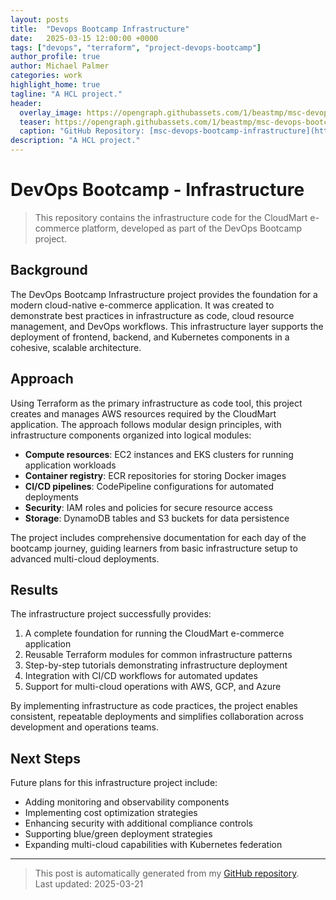 ```yaml
---
layout: posts
title:  "Devops Bootcamp Infrastructure"
date:   2025-03-15 12:00:00 +0000
tags: ["devops", "terraform", "project-devops-bootcamp"]
author_profile: true
author: Michael Palmer
categories: work
highlight_home: true
tagline: "A HCL project."
header:
  overlay_image: https://opengraph.githubassets.com/1/beastmp/msc-devops-bootcamp-infrastructure
  teaser: https://opengraph.githubassets.com/1/beastmp/msc-devops-bootcamp-infrastructure
  caption: "GitHub Repository: [msc-devops-bootcamp-infrastructure](https://github.com/beastmp/msc-devops-bootcamp-infrastructure)"
description: "A HCL project."
---
```


# DevOps Bootcamp - Infrastructure

> This repository contains the infrastructure code for the CloudMart e-commerce platform, developed as part of the DevOps Bootcamp project.

## Background

The DevOps Bootcamp Infrastructure project provides the foundation for a modern cloud-native e-commerce application. It was created to demonstrate best practices in infrastructure as code, cloud resource management, and DevOps workflows. This infrastructure layer supports the deployment of frontend, backend, and Kubernetes components in a cohesive, scalable architecture.

## Approach

Using Terraform as the primary infrastructure as code tool, this project creates and manages AWS resources required by the CloudMart application. The approach follows modular design principles, with infrastructure components organized into logical modules:

- **Compute resources**: EC2 instances and EKS clusters for running application workloads
- **Container registry**: ECR repositories for storing Docker images
- **CI/CD pipelines**: CodePipeline configurations for automated deployments
- **Security**: IAM roles and policies for secure resource access
- **Storage**: DynamoDB tables and S3 buckets for data persistence

The project includes comprehensive documentation for each day of the bootcamp journey, guiding learners from basic infrastructure setup to advanced multi-cloud deployments.

## Results

The infrastructure project successfully provides:

1. A complete foundation for running the CloudMart e-commerce application
2. Reusable Terraform modules for common infrastructure patterns
3. Step-by-step tutorials demonstrating infrastructure deployment
4. Integration with CI/CD workflows for automated updates
5. Support for multi-cloud operations with AWS, GCP, and Azure

By implementing infrastructure as code practices, the project enables consistent, repeatable deployments and simplifies collaboration across development and operations teams.

## Next Steps

Future plans for this infrastructure project include:

- Adding monitoring and observability components
- Implementing cost optimization strategies
- Enhancing security with additional compliance controls
- Supporting blue/green deployment strategies
- Expanding multi-cloud capabilities with Kubernetes federation

---


> This post is automatically generated from my [GitHub repository](https://github.com/beastmp/msc-devops-bootcamp-infrastructure).  
> Last updated: 2025-03-21


